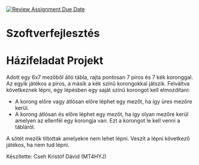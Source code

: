 [![Review Assignment Due Date](https://classroom.github.com/assets/deadline-readme-button-24ddc0f5d75046c5622901739e7c5dd533143b0c8e959d652212380cedb1ea36.svg)](https://classroom.github.com/a/1_hdBt_5)
# Szoftverfejlesztés

Házifeladat Projekt
===================
Adott egy 6x7 mezőből álló tábla, rajta pontosan 7 piros
és 7 kék koronggal. Az egyik játékos a piros, a másik a kék
színű korongokkal játszik. Felváltva következnek lépni, egy
lépésben egy saját színű korongot kell elmozdítani:
- A korong előre vagy átlósan előre léphet egy mezőt, ha így
üres mezőre kerül.
- A korong átlósan és előre léphet egy mezőt, ha így olyan
mezőre kerül amelyen az ellenfél egy korongja van. Ezt a 
korongot le kell venni a tábláról.

A sötét mezők tiltottak amelyekre nem lehet lépni. Veszít a 
lépni következő játékos, ha nem tud lépni.

Készítette: Cseh Kristóf Dávid (MT4HYJ)
